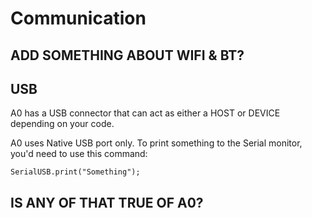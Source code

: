 # Communication

## ADD SOMETHING ABOUT WIFI & BT?  <a id="usb"></a>

## USB <a id="usb"></a>

A0 has a USB connector that can act as either a HOST or DEVICE depending on your code. 

A0 uses Native USB port only. To print something to the Serial monitor, you'd need to use this command:

```text
SerialUSB.print("Something");
```

## IS ANY OF THAT TRUE OF A0?

